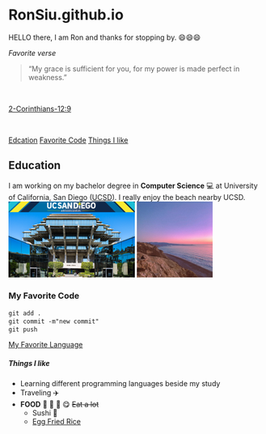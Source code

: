# RonSiu.github.io
HELLO there, I am Ron and thanks for stopping by. :smile::smile::smile:

*Favorite verse*
>“My grace is sufficient for you, for my power is made perfect in weakness.” 
<br/>

[2-Corinthians-12:9](https://www.biblegateway.com/passage/?search=2%20Corinthians%2012%3A9&version=NIV)

<br/>

[Edcation](#Education)
[Favorite Code](#My-Favorite-Code)
[Things I like](#Things-I-like)

## Education
I am working on my bachelor degree in **Computer Science** :computer: 
at University of California, San Diego ([UCSD](https://ucsd.edu/)). 
I really enjoy the beach nearby UCSD. 
<br/>
<img src="./images/UCSD.png" width="250px" height="150px">
<img src="./images/LaJolla.jpg" width="150px" height="150px">

### My Favorite Code
```
git add .
git commit -m"new commit"
git push
```

[My Favorite Language](secondBranch/README.md)

##### Things I like
- Learning different programming languages beside my study
- Traveling  :airplane:
- **FOOD** :rice: :curry: :bento: :yum: ~~Eat a lot~~
  - Sushi :sushi:
  - [Egg Fried Rice](https://www.youtube.com/watch?v=FrUfwpaNNIM) 
